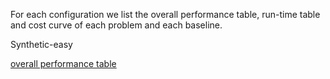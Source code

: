 For each configuration we list the overall performance table, run-time table and cost curve of each problem and each baseline.

Synthetic-easy

[overall performance table](overall_tables/synthetic-easy.md)
